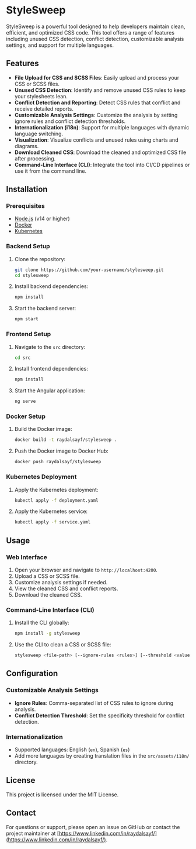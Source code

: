 # StyleSweep

StyleSweep is a powerful tool designed to help developers maintain clean, efficient, and optimized CSS code. This tool offers a range of features including unused CSS detection, conflict detection, customizable analysis settings, and support for multiple languages.

## Features

- **File Upload for CSS and SCSS Files**: Easily upload and process your CSS or SCSS files.
- **Unused CSS Detection**: Identify and remove unused CSS rules to keep your stylesheets lean.
- **Conflict Detection and Reporting**: Detect CSS rules that conflict and receive detailed reports.
- **Customizable Analysis Settings**: Customize the analysis by setting ignore rules and conflict detection thresholds.
- **Internationalization (i18n)**: Support for multiple languages with dynamic language switching.
- **Visualization**: Visualize conflicts and unused rules using charts and diagrams.
- **Download Cleaned CSS**: Download the cleaned and optimized CSS file after processing.
- **Command-Line Interface (CLI)**: Integrate the tool into CI/CD pipelines or use it from the command line.

## Installation

### Prerequisites

- [Node.js](https://nodejs.org/) (v14 or higher)
- [Docker](https://www.docker.com/)
- [Kubernetes](https://kubernetes.io/)

### Backend Setup

1. Clone the repository:
   ```bash
   git clone https://github.com/your-username/stylesweep.git
   cd stylesweep
   ```

2. Install backend dependencies:
   ```bash
   npm install
   ```

3. Start the backend server:
   ```bash
   npm start
   ```

### Frontend Setup

1. Navigate to the `src` directory:
   ```bash
   cd src
   ```

2. Install frontend dependencies:
   ```bash
   npm install
   ```

3. Start the Angular application:
   ```bash
   ng serve
   ```

### Docker Setup

1. Build the Docker image:
   ```bash
   docker build -t raydalsayf/stylesweep .
   ```

2. Push the Docker image to Docker Hub:
   ```bash
   docker push raydalsayf/stylesweep
   ```

### Kubernetes Deployment

1. Apply the Kubernetes deployment:
   ```bash
   kubectl apply -f deployment.yaml
   ```

2. Apply the Kubernetes service:
   ```bash
   kubectl apply -f service.yaml
   ```

## Usage

### Web Interface

1. Open your browser and navigate to `http://localhost:4200`.
2. Upload a CSS or SCSS file.
3. Customize analysis settings if needed.
4. View the cleaned CSS and conflict reports.
5. Download the cleaned CSS.

### Command-Line Interface (CLI)

1. Install the CLI globally:
   ```bash
   npm install -g stylesweep
   ```

2. Use the CLI to clean a CSS or SCSS file:
   ```bash
   stylesweep <file-path> [--ignore-rules <rules>] [--threshold <value>]
   ```

## Configuration

### Customizable Analysis Settings

- **Ignore Rules**: Comma-separated list of CSS rules to ignore during analysis.
- **Conflict Detection Threshold**: Set the specificity threshold for conflict detection.

### Internationalization

- Supported languages: English (`en`), Spanish (`es`)
- Add more languages by creating translation files in the `src/assets/i18n/` directory.

## License

This project is licensed under the MIT License.

## Contact

For questions or support, please open an issue on GitHub or contact the project maintainer at [https://www.linkedin.com/in/raydalsayf/](https://www.linkedin.com/in/raydalsayf/).
